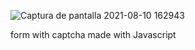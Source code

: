 ![Captura de pantalla 2021-08-10 162943](https://user-images.githubusercontent.com/55493081/128923526-39b87585-241f-4c40-bb00-b86fe644d3d0.png)


form with captcha made with Javascript
